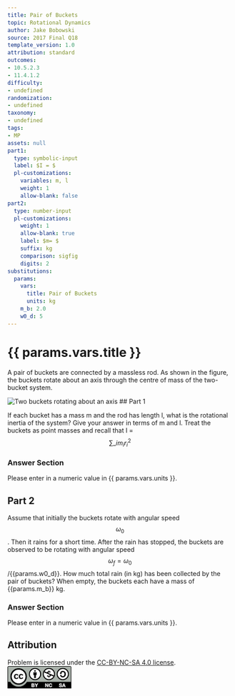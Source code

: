 ```yaml
---
title: Pair of Buckets
topic: Rotational Dynamics
author: Jake Bobowski
source: 2017 Final Q18
template_version: 1.0
attribution: standard
outcomes:
- 10.5.2.3
- 11.4.1.2
difficulty:
- undefined
randomization:
- undefined
taxonomy:
- undefined
tags:
- MP
assets: null
part1:
  type: symbolic-input
  label: $I = $
  pl-customizations:
    variables: m, l
    weight: 1
    allow-blank: false
part2:
  type: number-input
  pl-customizations:
    weight: 1
    allow-blank: true
    label: $m= $
    suffix: kg
    comparison: sigfig
    digits: 2
substitutions:
  params:
    vars:
      title: Pair of Buckets
      units: kg
    m_b: 2.0
    w0_d: 5
---
```

# {{ params.vars.title }}
A pair of buckets are connected by a massless rod.
As shown in the figure, the buckets rotate about an axis through the centre of mass of the two-bucket system.

<img src="q18image.png" width=400 alt="Two buckets rotating about an axis">
## Part 1

If each bucket has a mass m and the rod has length l, what is the rotational inertia of the system? Give your answer in terms of m and l. Treat the buckets as point masses and recall that I = $$ \sum\_{i} m_ir_i^2 $$

### Answer Section

Please enter in a numeric value in {{ params.vars.units }}.
## Part 2

Assume that initially the buckets rotate with angular speed $$\omega_0$$.
Then it rains for a short time.
After the rain has stopped, the buckets are observed to be rotating with angular speed $$\omega_f = \omega_0$$/{{params.w0_d}}.
How much total rain (in kg) has been collected by the pair of buckets?
When empty, the buckets each have a mass of {{params.m_b}} kg.

### Answer Section

Please enter in a numeric value in {{ params.vars.units }}.

## Attribution

Problem is licensed under the [CC-BY-NC-SA 4.0 license](https://creativecommons.org/licenses/by-nc-sa/4.0/).<br> ![The Creative Commons 4.0 license requiring attribution-BY, non-commercial-NC, and share-alike-SA license.](https://raw.githubusercontent.com/firasm/bits/master/by-nc-sa.png)